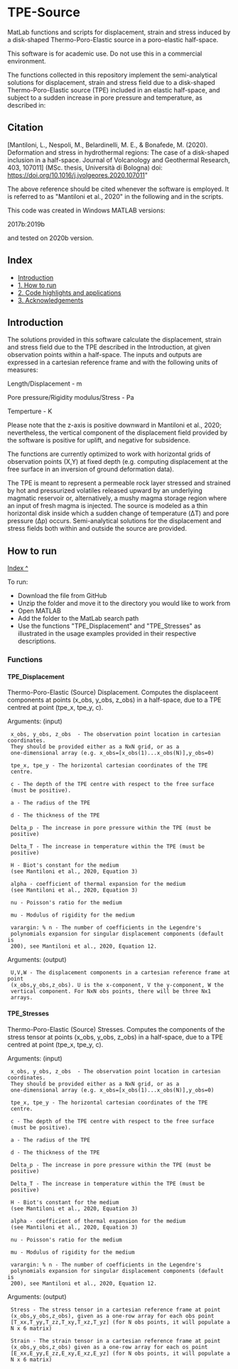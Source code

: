 # TPE-Source
MatLab functions and scripts for displacement, strain and stress induced by a disk-shaped Thermo-Poro-Elastic source in a poro-elastic half-space.

This software is for academic use. Do not use this in a commercial environment. 

The functions collected in this repository implement the semi-analytical solutions for displacement, strain and stress field due to a disk-shaped Thermo-Poro-Elastic source (TPE) included in an elastic half-space, and subject to a sudden increase in pore pressure and temperature, as described in:

## Citation

[Mantiloni, L., Nespoli, M., Belardinelli, M. E., & Bonafede, M. (2020). Deformation and stress in hydrothermal regions: The case of a disk-shaped inclusion in a half-space. Journal of Volcanology and Geothermal Research, 403, 107011] (MSc. thesis, Università di Bologna) doi: https://doi.org/10.1016/j.jvolgeores.2020.107011"

The above reference should be cited whenever the software is employed. It is referred to as "Mantiloni et al., 2020" in the following and in the scripts.

This code was created in Windows MATLAB versions:

2017b:2019b

and tested on 2020b version.

## Index
- [Introduction](#introduction)
- [1. How to run](#1-how-to-run)
- [2. Code highlights and applications](#6-code-highlights-and-applications)  
- [3. Acknowledgements](#7-acknowledgements)  

## Introduction
The solutions provided in this software calculate the displacement, strain and stress field due to the TPE described in the Introduction, at given observation points within a half-space. The inputs and outputs are expressed in a cartesian reference frame and with the following units of measures: 

Length/Displacement - m

Pore pressure/Rigidity modulus/Stress - Pa

Temperture - K

Please note that the z-axis is positive downward in Mantiloni et al., 2020; nevertheless, the vertical component of the displacement field provided by the software is positive for uplift, and negative for subsidence.

The functions are currently optimized to work with horizontal grids of observation points (X,Y) at fixed depth (e.g. computing displacement at the free surface in an inversion of ground deformation data). 

The TPE is meant to represent a permeable rock layer stressed and strained by hot and pressurized volatiles released upward by an underlying magmatic
reservoir or, alternatively, a mushy magma storage region where an input of fresh magma is injected. The source is modeled as a thin horizontal disk inside which a sudden change of temperature (ΔT) and pore pressure (Δp) occurs. Semi-analytical solutions for the displacement and stress fields both within and outside
the source are provided. 

## How to run

[Index ^](#tpe-source)

To run:
* Download the file from GitHub
* Unzip the folder and move it to the directory you would like to work from
* Open MATLAB
* Add the folder to the MatLab search path
* Use the functions "TPE_Displacement" and "TPE_Stresses" as illustrated in the usage examples provided in their respective descriptions.

### Functions

#### TPE_Displacement

Thermo-Poro-Elastic (Source) Displacement. Computes the displaceent components at points (x_obs, y_obs, z_obs) in a half-space, due to a TPE centred at point (tpe_x, tpe_y, c).          

Arguments: (input)

     x_obs, y_obs, z_obs  - The observation point location in cartesian coordinates. 
     They should be provided either as a NxN grid, or as a
     one-dimensional array (e.g. x_obs=[x_obs(1)...x_obs(N)],y_obs=0)

     tpe_x, tpe_y - The horizontal cartesian coordinates of the TPE
     centre.

     c - The depth of the TPE centre with respect to the free surface
     (must be positive).

     a - The radius of the TPE

     d - The thickness of the TPE

     Delta_p - The increase in pore pressure within the TPE (must be
     positive)

     Delta_T - The increase in temperature within the TPE (must be
     positive)

     H - Biot's constant for the medium 
     (see Mantiloni et al., 2020, Equation 3)
        
     alpha - coefficient of thermal expansion for the medium 
     (see Mantiloni et al., 2020, Equation 3)
        
     nu - Poisson's ratio for the medium 
        
     mu - Modulus of rigidity for the medium 

     varargin: % n - The number of coefficients in the Legendre's 
     polynomials expansion for singular displacement components (default is 
     200), see Mantiloni et al., 2020, Equation 12.
    
Arguments: (output)

     U,V,W - The displacement components in a cartesian reference frame at point 
     (x_obs,y_obs,z_obs). U is the x-component, V the y-component, W the
     vertical component. For NxN obs points, there will be three Nx1
     arrays.

#### TPE_Stresses

Thermo-Poro-Elastic (Source) Stresses. Computes the components of the stress tensor at points (x_obs, y_obs, z_obs) in a half-space, due to a TPE centred at point (tpe_x, tpe_y, c).

Arguments: (input)

     x_obs, y_obs, z_obs  - The observation point location in cartesian coordinates. 
     They should be provided either as a NxN grid, or as a
     one-dimensional array (e.g. x_obs=[x_obs(1)...x_obs(N)],y_obs=0)

     tpe_x, tpe_y - The horizontal cartesian coordinates of the TPE
     centre.

     c - The depth of the TPE centre with respect to the free surface
     (must be positive).

     a - The radius of the TPE

     d - The thickness of the TPE

     Delta_p - The increase in pore pressure within the TPE (must be
     positive)

     Delta_T - The increase in temperature within the TPE (must be
     positive)

     H - Biot's constant for the medium 
     (see Mantiloni et al., 2020, Equation 3)
        
     alpha - coefficient of thermal expansion for the medium 
     (see Mantiloni et al., 2020, Equation 3)
        
     nu - Poisson's ratio for the medium 
        
     mu - Modulus of rigidity for the medium 

     varargin: % n - The number of coefficients in the Legendre's 
     polynomials expansion for singular displacement components (default is 
     200), see Mantiloni et al., 2020, Equation 12.
    
Arguments: (output)

     Stress - The stress tensor in a cartesian reference frame at point 
     (x_obs,y_obs,z_obs), given as a one-row array for each obs point
     [T_xx,T_yy,T_zz,T_xy,T_xz,T_yz] (for N obs points, it will populate a
     N x 6 matrix)

     Strain - The strain tensor in a cartesian reference frame at point 
     (x_obs,y_obs,z_obs) given as a one-row array for each os point
     [E_xx,E_yy,E_zz,E_xy,E_xz,E_yz] (for N obs points, it will populate a
     N x 6 matrix)
